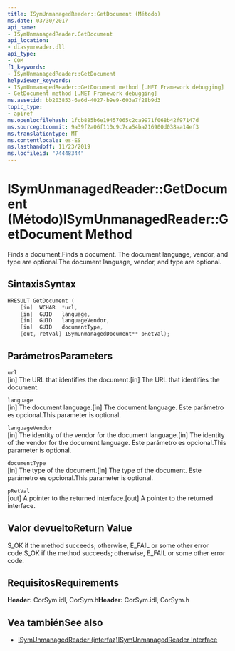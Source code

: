```yaml
---
title: ISymUnmanagedReader::GetDocument (Método)
ms.date: 03/30/2017
api_name:
- ISymUnmanagedReader.GetDocument
api_location:
- diasymreader.dll
api_type:
- COM
f1_keywords:
- ISymUnmanagedReader::GetDocument
helpviewer_keywords:
- ISymUnmanagedReader::GetDocument method [.NET Framework debugging]
- GetDocument method [.NET Framework debugging]
ms.assetid: bb203853-6a6d-4027-b9e9-603a7f28b9d3
topic_type:
- apiref
ms.openlocfilehash: 1fcb885b6e19457065c2ca9971f068b42f97147d
ms.sourcegitcommit: 9a39f2a06f110c9c7ca54ba216900d038aa14ef3
ms.translationtype: MT
ms.contentlocale: es-ES
ms.lasthandoff: 11/23/2019
ms.locfileid: "74448344"
---
```

# <a name="isymunmanagedreadergetdocument-method"></a><span data-ttu-id="d7383-102">ISymUnmanagedReader::GetDocument (Método)</span><span class="sxs-lookup"><span data-stu-id="d7383-102">ISymUnmanagedReader::GetDocument Method</span></span>
<span data-ttu-id="d7383-103">Finds a document.</span><span class="sxs-lookup"><span data-stu-id="d7383-103">Finds a document.</span></span> <span data-ttu-id="d7383-104">The document language, vendor, and type are optional.</span><span class="sxs-lookup"><span data-stu-id="d7383-104">The document language, vendor, and type are optional.</span></span>  
  
## <a name="syntax"></a><span data-ttu-id="d7383-105">Sintaxis</span><span class="sxs-lookup"><span data-stu-id="d7383-105">Syntax</span></span>  
  
```cpp  
HRESULT GetDocument (  
    [in]  WCHAR  *url,  
    [in]  GUID   language,  
    [in]  GUID   languageVendor,  
    [in]  GUID   documentType,  
    [out, retval] ISymUnmanagedDocument** pRetVal);  
```  
  
## <a name="parameters"></a><span data-ttu-id="d7383-106">Parámetros</span><span class="sxs-lookup"><span data-stu-id="d7383-106">Parameters</span></span>  
 `url`  
 <span data-ttu-id="d7383-107">[in] The URL that identifies the document.</span><span class="sxs-lookup"><span data-stu-id="d7383-107">[in] The URL that identifies the document.</span></span>  
  
 `language`  
 <span data-ttu-id="d7383-108">[in] The document language.</span><span class="sxs-lookup"><span data-stu-id="d7383-108">[in] The document language.</span></span> <span data-ttu-id="d7383-109">Este parámetro es opcional.</span><span class="sxs-lookup"><span data-stu-id="d7383-109">This parameter is optional.</span></span>  
  
 `languageVendor`  
 <span data-ttu-id="d7383-110">[in] The identity of the vendor for the document language.</span><span class="sxs-lookup"><span data-stu-id="d7383-110">[in] The identity of the vendor for the document language.</span></span> <span data-ttu-id="d7383-111">Este parámetro es opcional.</span><span class="sxs-lookup"><span data-stu-id="d7383-111">This parameter is optional.</span></span>  
  
 `documentType`  
 <span data-ttu-id="d7383-112">[in] The type of the document.</span><span class="sxs-lookup"><span data-stu-id="d7383-112">[in] The type of the document.</span></span> <span data-ttu-id="d7383-113">Este parámetro es opcional.</span><span class="sxs-lookup"><span data-stu-id="d7383-113">This parameter is optional.</span></span>  
  
 `pRetVal`  
 <span data-ttu-id="d7383-114">[out] A pointer to the returned interface.</span><span class="sxs-lookup"><span data-stu-id="d7383-114">[out] A pointer to the returned interface.</span></span>  
  
## <a name="return-value"></a><span data-ttu-id="d7383-115">Valor devuelto</span><span class="sxs-lookup"><span data-stu-id="d7383-115">Return Value</span></span>  
 <span data-ttu-id="d7383-116">S_OK if the method succeeds; otherwise, E_FAIL or some other error code.</span><span class="sxs-lookup"><span data-stu-id="d7383-116">S_OK if the method succeeds; otherwise, E_FAIL or some other error code.</span></span>  
  
## <a name="requirements"></a><span data-ttu-id="d7383-117">Requisitos</span><span class="sxs-lookup"><span data-stu-id="d7383-117">Requirements</span></span>  
 <span data-ttu-id="d7383-118">**Header:** CorSym.idl, CorSym.h</span><span class="sxs-lookup"><span data-stu-id="d7383-118">**Header:** CorSym.idl, CorSym.h</span></span>  
  
## <a name="see-also"></a><span data-ttu-id="d7383-119">Vea también</span><span class="sxs-lookup"><span data-stu-id="d7383-119">See also</span></span>

- [<span data-ttu-id="d7383-120">ISymUnmanagedReader (interfaz)</span><span class="sxs-lookup"><span data-stu-id="d7383-120">ISymUnmanagedReader Interface</span></span>](../../../../docs/framework/unmanaged-api/diagnostics/isymunmanagedreader-interface.md)
